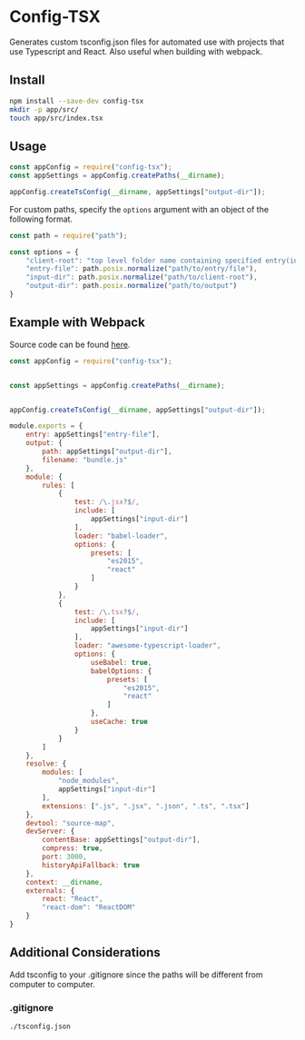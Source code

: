 Config-TSX
=

Generates custom tsconfig.json files for automated use with projects that use Typescript and React. Also useful when building with webpack.

Install
-

```bash
npm install --save-dev config-tsx
mkdir -p app/src/
touch app/src/index.tsx
```

Usage
-

```javascript
const appConfig = require("config-tsx");
const appSettings = appConfig.createPaths(__dirname);

appConfig.createTsConfig(__dirname, appSettings["output-dir"]);
```

For custom paths, specify the ```options``` argument with an object of the following format.

```javascript
const path = require("path");

const options = {
    "client-root": "top level folder name containing specified entry(index.tsx)",
    "entry-file": path.posix.normalize("path/to/entry/file"),
    "input-dir": path.posix.normalize("path/to/client-root"),
    "output-dir": path.posix.normalize("path/to/output")
}
```

Example with Webpack
-

Source code can be found [here](https://github.com/cnsheafe/react-from-scratch).

```javascript
const appConfig = require("config-tsx");


const appSettings = appConfig.createPaths(__dirname);


appConfig.createTsConfig(__dirname, appSettings["output-dir"]);

module.exports = {
    entry: appSettings["entry-file"],
    output: {
        path: appSettings["output-dir"],
        filename: "bundle.js"
    },
    module: {
        rules: [
            {
                test: /\.jsx?$/,
                include: [
                    appSettings["input-dir"]
                ],
                loader: "babel-loader",
                options: {
                    presets: [
                        "es2015",
                        "react"
                    ]
                }
            },
            {
                test: /\.tsx?$/,
                include: [
                    appSettings["input-dir"]
                ],
                loader: "awesome-typescript-loader",
                options: {
                    useBabel: true,
                    babelOptions: {
                        presets: [
                            "es2015",
                            "react"
                        ]
                    },
                    useCache: true
                }
            }
        ]
    },
    resolve: {
        modules: [
            "node_modules",
            appSettings["input-dir"]
        ],
        extensions: [".js", ".jsx", ".json", ".ts", ".tsx"]
    },
    devtool: "source-map",
    devServer: {
        contentBase: appSettings["output-dir"],
        compress: true,
        port: 3000,
        historyApiFallback: true
    },
    context: __dirname,
    externals: {
        react: "React",
        "react-dom": "ReactDOM"
    }
}
```

Additional Considerations
-

Add tsconfig to your .gitignore since the paths will be different from computer to computer.

### .gitignore

```git
./tsconfig.json
```